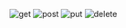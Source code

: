 ![get](https://github.com/user-attachments/assets/aa1070b9-ac77-4ea8-814c-328ea3eebd93)
![post](https://github.com/user-attachments/assets/2257ddd6-842f-4e94-8fcc-849eecfacadd)
![put](https://github.com/user-attachments/assets/39c15f0a-342a-430d-870c-8f957da1c21f)
![delete](https://github.com/user-attachments/assets/d78c55c7-5560-4756-8f93-8a26400e8378)
